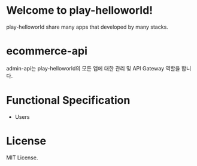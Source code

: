 # Welcome to play-helloworld!

play-helloworld share many apps that developed by many stacks.

# ecommerce-api

admin-api는 play-helloworld의 모든 앱에 대한 관리 및 API Gateway 역할을 합니다.

# Functional Specification

- Users

# License

MIT License.
